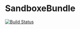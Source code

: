 # SandboxeBundle &nbsp; 
[![Build Status](https://travis-ci.org/danrevah/SandboxResponseBundle.svg?branch=master)](https://travis-ci.org/danrevah/SandboxResponseBundle)
